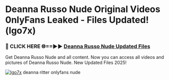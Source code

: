 # Deanna Russo Nude Original Videos 0nlyFans Leaked - Files Updated! (lgo7x)

<h3>🔴 CLICK HERE 🌐==►► <a href="https://tinyurl.com/5h6xmrr3" rel="nofollow">Deanna Russo Nude Updated Files</a></h3>

Get Deanna Russo Nude and all content. Now you can access all videos and pictures of Deanna Russo Nude. New Updated Files 2025!

[![lgo7x](https://i.imgur.com/KVD873Z.gif)](https://tinyurl.com/5h6xmrr3)
deanna ritter onlyfans nude